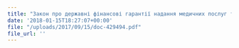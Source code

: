 ```yaml
---
title: "Закон про державні фінансові гарантії надання медичних послуг та лікарських засобів"
date: '2018-01-15T18:27:07+00:00'
file: "/uploads/2017/09/15/doc-429494.pdf"
file_url: ''
---
```

